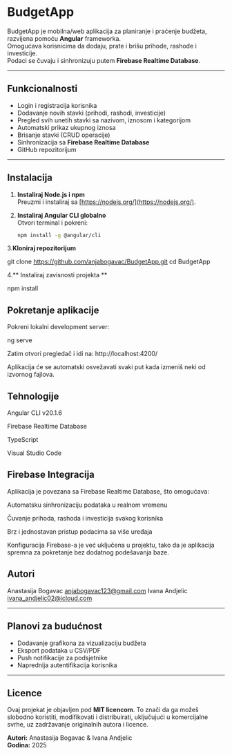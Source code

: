 #  BudgetApp

BudgetApp je mobilna/web aplikacija za planiranje i praćenje budžeta, razvijena pomoću **Angular** frameworka.  
Omogućava korisnicima da dodaju, prate i brišu prihode, rashode i investicije.  
Podaci se čuvaju i sinhronizuju putem **Firebase Realtime Database**.

---

##  Funkcionalnosti

- Login i registracija korisnika  
- Dodavanje novih stavki (prihodi, rashodi, investicije)  
- Pregled svih unetih stavki sa nazivom, iznosom i kategorijom  
- Automatski prikaz ukupnog iznosa  
- Brisanje stavki (CRUD operacije)  
- Sinhronizacija sa **Firebase Realtime Database**  
- GitHub repozitorijum 

---
## Instalacija 

1. **Instaliraj Node.js i npm**  
   Preuzmi i instaliraj sa [https://nodejs.org/](https://nodejs.org/).  

2. **Instaliraj Angular CLI globalno**  
   Otvori terminal i pokreni:
   ```bash
   npm install -g @angular/cli
3.**Kloniraj repozitorijum**

git clone <https://github.com/anjabogavac/BudgetApp.git>
cd BudgetApp

4.** Instaliraj zavisnosti projekta **

npm install


## Pokretanje aplikacije

Pokreni lokalni development server:

ng serve


Zatim otvori pregledač i idi na: http://localhost:4200/

Aplikacija će se automatski osvežavati svaki put kada izmeniš neki od izvornog fajlova.

## Tehnologije

Angular CLI v20.1.6

Firebase Realtime Database

TypeScript

Visual Studio Code

## Firebase Integracija

Aplikacija je povezana sa Firebase Realtime Database, što omogućava:

Automatsku sinhronizaciju podataka u realnom vremenu

Čuvanje prihoda, rashoda i investicija svakog korisnika

Brz i jednostavan pristup podacima sa više uređaja

Konfiguracija Firebase-a je već uključena u projektu, tako da je aplikacija spremna za pokretanje bez dodatnog podešavanja baze.

##  Autori
Anastasija Bogavac <anjabogavac123@gmail.com>
Ivana Andjelic <ivana_andjelic02@icloud.com>

---

## Planovi za budućnost

- Dodavanje grafikona za vizualizaciju budžeta
- Eksport podataka u CSV/PDF
- Push notifikacije za podsjetnike
- Naprednija autentifikacija korisnika

---

## Licence

Ovaj projekat je objavljen pod **MIT licencom**.
 To znači da ga možeš slobodno koristiti, modifikovati i distribuirati, uključujući u komercijalne svrhe, uz zadržavanje originalnih autora i licence.  

**Autori:** Anastasija Bogavac & Ivana Andjelic  
**Godina:** 2025



